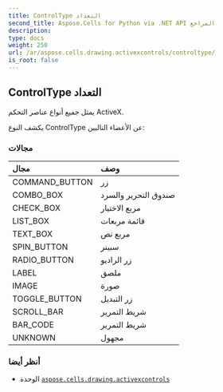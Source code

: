 ```yaml
---
title: ControlType التعداد
second_title: Aspose.Cells for Python via .NET API المراجع
description:
type: docs
weight: 250
url: /ar/aspose.cells.drawing.activexcontrols/controltype/
is_root: false
---
```

##  ControlType التعداد
يمثل جميع أنواع عناصر التحكم ActiveX.



يكشف النوع ControlType عن الأعضاء التاليين:

###  مجالات
| مجال| وصف|
| :- | :- |
| COMMAND_BUTTON | زر|
| COMBO_BOX | صندوق التحرير والسرد|
| CHECK_BOX | مربع الاختيار|
| LIST_BOX | قائمة مربعات|
| TEXT_BOX | مربع نص|
| SPIN_BUTTON | سبينر|
| RADIO_BUTTON | زر الراديو|
| LABEL | ملصق|
| IMAGE | صورة|
| TOGGLE_BUTTON | زر التبديل|
| SCROLL_BAR | شريط التمرير|
| BAR_CODE | شريط التمرير|
| UNKNOWN | مجهول|



###  أنظر أيضا
* الوحدة [`aspose.cells.drawing.activexcontrols`](..)
